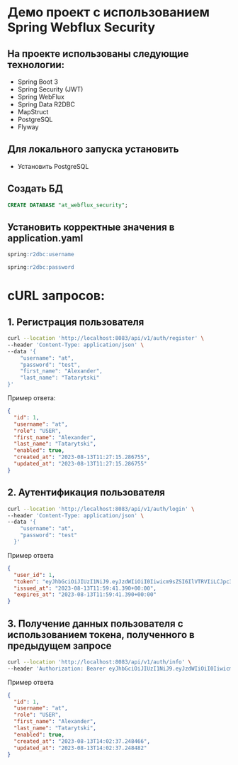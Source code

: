 Демо проект с использованием Spring Webflux Security
================================


## На проекте использованы следующие технологии:
 - Spring Boot 3
 - Spring Security (JWT)
 - Spring WebFlux
 - Spring Data R2DBC
 - MapStruct
 - PostgreSQL
 - Flyway


## Для локального запуска установить
- Установить PostgreSQL

## Создать БД
```sql
CREATE DATABASE "at_webflux_security";
```

## Установить корректные значения в application.yaml
```sql
spring:r2dbc:username
```

```sql
spring:r2dbc:password
```

# cURL запросов:

## 1. Регистрация пользователя
```bash
curl --location 'http://localhost:8083/api/v1/auth/register' \
--header 'Content-Type: application/json' \
--data '{
    "username": "at",
    "password": "test",
    "first_name": "Alexander",
    "last_name": "Tatarytski"
}'
```

Пример ответа:
```json
{
  "id": 1,
  "username": "at",
  "role": "USER",
  "first_name": "Alexander",
  "last_name": "Tatarytski",
  "enabled": true,
  "created_at": "2023-08-13T11:27:15.286755",
  "updated_at": "2023-08-13T11:27:15.286755"
}
```

## 2. Аутентификация пользователя
```bash
curl --location 'http://localhost:8083/api/v1/auth/login' \
--header 'Content-Type: application/json' \
--data '{
    "username": "at",
    "password": "test"
  }'
```

Пример ответа
```json
{
  "user_id": 1,
  "token": "eyJhbGciOiJIUzI1NiJ9.eyJzdWIiOiI0Iiwicm9sZSI6IlVTRVIiLCJpc3MiOiJwcm9zZWx5dGUiLCJleHAiOjE2ODM5ODI0MzYsImlhdCI6MTY4Mzk3ODgzNiwianRpIjoiZjlmZDliMjYtN2UyOC00Y2QzLWIzY2MtOWM3MjdmNTdkNTliIiwidXNlcm5hbWUiOiJwcm9zZWx5dGUifQ.8gdTqi18le0h4GTAd_JnxTDybnDFQS03biRnMbRRpQQ",
  "issued_at": "2023-08-13T11:59:41.390+00:00",
  "expires_at": "2023-08-13T11:59:41.390+00:00"
}
```

## 3. Получение данных пользователя с использованием токена, полученного в предыдущем запросе

```bash
curl --location 'http://localhost:8083/api/v1/auth/info' \
--header 'Authorization: Bearer eyJhbGciOiJIUzI1NiJ9.eyJzdWIiOiI0Iiwicm9sZSI6IlVTRVIiLCJpc3MiOiJwcm9zZWx5dGUiLCJleHAiOjE2ODM5ODI0MzYsImlhdCI6MTY4Mzk3ODgzNiwianRpIjoiZjlmZDliMjYtN2UyOC00Y2QzLWIzY2MtOWM3MjdmNTdkNTliIiwidXNlcm5hbWUiOiJwcm9zZWx5dGUifQ.8gdTqi18le0h4GTAd_JnxTDybnDFQS03biRnMbRRpQQ'
```

Пример ответа
```json
{
  "id": 1,
  "username": "at",
  "role": "USER",
  "first_name": "Alexander",
  "last_name": "Tatarytski",
  "enabled": true,
  "created_at": "2023-08-13T14:02:37.248466",
  "updated_at": "2023-08-13T14:02:37.248482"
}
```
